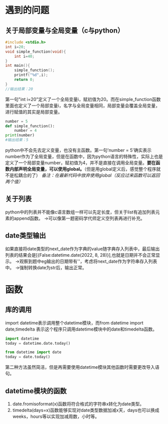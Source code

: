# 遇到的问题
## 关于局部变量与全局变量（c与python）
```c
#include <stdio.h>
int i=20;
void simple_function(void){
    int i=40;
}
int main(){
    simple_function();
    printf("%d",i);
    return 0;
}
//输出结果：20
```
第一句"int i=20"定义了一个全局变量i，赋初值为20。而在simple_function函数里面也定义了一个局部变量i，名字与全局变量相同，局部变量会覆盖全局变量，进行赋值的其实是局部变量。
```py
number = 5
def simple_function():
    number = 4
print(number)
#输出结果：5
```
python中不会先去定义变量，也没有主函数。第一句'number = 5'确实表示number作为了全局变量，但是在函数中，因为python语言的特殊性，实际上也是定义了一个局部变量number，赋初值为4，并不是直接在调用全局变量。**要在函数内部声明全局变量，可以使用global。**（但是用global定义后，感觉整个程序就不是松耦合的了）
*备注：在最新代码中放弃使用global（反应过来函数可以返回两个值）*
## 关于列表
python中的列表并不能像c语言数组一样可以先定长度，但关于list有追加列表元素的append函数。
->可以像第一题密码学代师定义空列表再进行补充。
## date类型输出
如果直接将date类型的next_date作为字典的value随字典存入列表中，最后输出列表的结果会是[{False:datetime.date(2022, 8, 28)}],也就是日期并不会正常显示。
->观察到题中eg输出的日期带有''，考虑将next_date作为字符串存入列表中。
->强制转换date为str后，输出正常。
# 函数
## 库的调用
import datetime表示调用整个datetime模块，而from datetime import date,timedelta 表示这个程序只调用datetime模块中的date和timedelta函数。
```py
import datetime
today = datetime.date.today()
```
```py
from datetime import date
today = date.today()
```
第二种方法虽然简洁，但是再需要使用datetime模块其他函数时需要更改导入语句。
## datetime模块的函数
1. date.fromisoformat(x)函数将符合格式的字符串x转化为date类型。
2. timedelta(days=x)函数能够实现对date类型数据加减x天，days也可以换成weeks，hours等以实现加减周数，小时等。